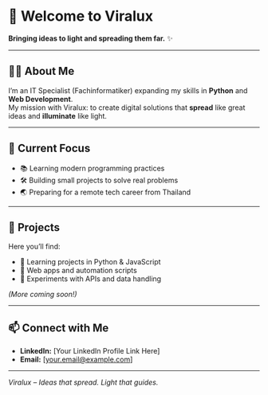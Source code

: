 # 👋 Welcome to Viralux

**Bringing ideas to light and spreading them far.** ✨  

---

## 🧑‍💻 About Me
I’m an IT Specialist (Fachinformatiker) expanding my skills in **Python** and **Web Development**.  
My mission with Viralux: to create digital solutions that **spread** like great ideas and **illuminate** like light.

---

## 🚀 Current Focus
- 📚 Learning modern programming practices  
- 🛠 Building small projects to solve real problems  
- 🌏 Preparing for a remote tech career from Thailand

---

## 📂 Projects
Here you’ll find:
- 🔹 Learning projects in Python & JavaScript  
- 🔹 Web apps and automation scripts  
- 🔹 Experiments with APIs and data handling  

*(More coming soon!)*

---

## 📫 Connect with Me
- **LinkedIn:** [Your LinkedIn Profile Link Here]  
- **Email:** [your.email@example.com]  

---

*Viralux – Ideas that spread. Light that guides.*  

